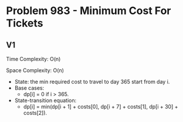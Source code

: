 # Problem 983 - Minimum Cost For Tickets

## V1

Time Complexity: O(n)

Space Complexity: O(n)

- State: the min required cost to travel to day 365 start from day i.
- Base cases:
    - dp[i] = 0 if i > 365.
- State-transition equation:
    - dp[i] = min(dp[i + 1] + costs[0], dp[i + 7] + costs[1], dp[i + 30] + costs[2]).
